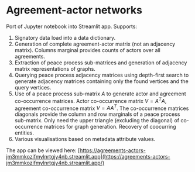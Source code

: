 # Agreement-actor networks

Port of Jupyter notebook into Streamlit app. Supports:

1. Signatory data load into a data dictionary.
2. Generation of complete agreement-actor matrix (not an adjacency matrix). Columns marginal provides counts of actors over all agreements.
3. Extraction of peace process sub-matrices and generation of adjacency matrix representations of graphs.
4. Querying peace process adjacency matrices using depth-first search to generate adjacency matrices containing only the found vertices and the query vertices.
5. Use of a peace process sub-matrix $A$ to generate actor and agreement co-occurrence matrices.
   Actor co-occurrence matrix $V=A^TA$, agreement co-occurrence matrix $V=AA^T$.
   The co-occurrence matrices diagonals provide the column and row marginals of a peace process sub-matrix.
   Only need the upper triangle (excluding the diagonal) of co-occurrence matrices for graph generation.
   Recovery of coocurring entities.
6. Various visualisations based on metadata attribute values.


The app can be viewed here: [https://agreements-actors-jm3mmkozifmylnrtgjy4nb.streamlit.app](https://agreements-actors-jm3mmkozifmylnrtgjy4nb.streamlit.app/)
